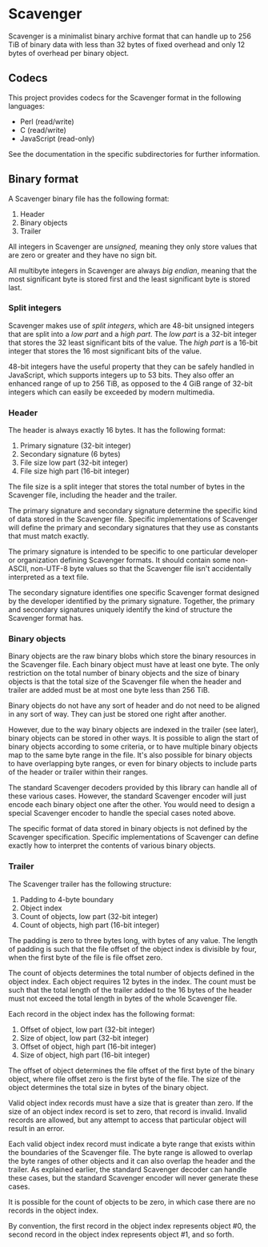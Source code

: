 # Scavenger

Scavenger is a minimalist binary archive format that can handle up to 256 TiB of binary data with less than 32 bytes of fixed overhead and only 12 bytes of overhead per binary object.

## Codecs

This project provides codecs for the Scavenger format in the following languages:

- Perl (read/write)
- C (read/write)
- JavaScript (read-only)

See the documentation in the specific subdirectories for further information.

## Binary format

A Scavenger binary file has the following format:

1. Header
2. Binary objects
3. Trailer

All integers in Scavenger are _unsigned,_ meaning they only store values that are zero or greater and they have no sign bit.

All multibyte integers in Scavenger are always _big endian_, meaning that the most significant byte is stored first and the least significant byte is stored last.

### Split integers

Scavenger makes use of _split integers_, which are 48-bit unsigned integers that are split into a _low part_ and a _high part_.  The _low part_ is a 32-bit integer that stores the 32 least significant bits of the value.  The _high part_ is a 16-bit integer that stores the 16 most significant bits of the value.

48-bit integers have the useful property that they can be safely handled in JavaScript, which supports integers up to 53 bits.  They also offer an enhanced range of up to 256 TiB, as opposed to the 4 GiB range of 32-bit integers which can easily be exceeded by modern multimedia.

### Header

The header is always exactly 16 bytes.  It has the following format:

1. Primary signature (32-bit integer)
2. Secondary signature (6 bytes)
3. File size low part (32-bit integer)
4. File size high part (16-bit integer)

The file size is a split integer that stores the total number of bytes in the Scavenger file, including the header and the trailer.

The primary signature and secondary signature determine the specific kind of data stored in the Scavenger file.  Specific implementations of Scavenger will define the primary and secondary signatures that they use as constants that must match exactly.

The primary signature is intended to be specific to one particular developer or organization defining Scavenger formats.  It should contain some non-ASCII, non-UTF-8 byte values so that the Scavenger file isn't accidentally interpreted as a text file.

The secondary signature identifies one specific Scavenger format designed by the developer identified by the primary signature.  Together, the primary and secondary signatures uniquely identify the kind of structure the Scavenger format has.

### Binary objects

Binary objects are the raw binary blobs which store the binary resources in the Scavenger file.  Each binary object must have at least one byte.  The only restriction on the total number of binary objects and the size of binary objects is that the total size of the Scavenger file when the header and trailer are added must be at most one byte less than 256 TiB.

Binary objects do not have any sort of header and do not need to be aligned in any sort of way.  They can just be stored one right after another.

However, due to the way binary objects are indexed in the trailer (see later), binary objects can be stored in other ways.  It is possible to align the start of binary objects according to some criteria, or to have multiple binary objects map to the same byte range in the file.  It's also possible for binary objects to have overlapping byte ranges, or even for binary objects to include parts of the header or trailer within their ranges.

The standard Scavenger decoders provided by this library can handle all of these various cases.  However, the standard Scavenger encoder will just encode each binary object one after the other.  You would need to design a special Scavenger encoder to handle the special cases noted above.

The specific format of data stored in binary objects is not defined by the Scavenger specification.  Specific implementations of Scavenger can define exactly how to interpret the contents of various binary objects.

### Trailer

The Scavenger trailer has the following structure:

1. Padding to 4-byte boundary
2. Object index
3. Count of objects, low part (32-bit integer)
4. Count of objects, high part (16-bit integer)

The padding is zero to three bytes long, with bytes of any value.  The length of padding is such that the file offset of the object index is divisible by four, when the first byte of the file is file offset zero.

The count of objects determines the total number of objects defined in the object index.  Each object requires 12 bytes in the index.  The count must be such that the total length of the trailer added to the 16 bytes of the header must not exceed the total length in bytes of the whole Scavenger file.

Each record in the object index has the following format:

1. Offset of object, low part (32-bit integer)
2. Size of object, low part (32-bit integer)
3. Offset of object, high part (16-bit integer)
4. Size of object, high part (16-bit integer)

The offset of object determines the file offset of the first byte of the binary object, where file offset zero is the first byte of the file.  The size of the object determines the total size in bytes of the binary object.

Valid object index records must have a size that is greater than zero.  If the size of an object index record is set to zero, that record is invalid.  Invalid records are allowed, but any attempt to access that particular object will result in an error.

Each valid object index record must indicate a byte range that exists within the boundaries of the Scavenger file.  The byte range is allowed to overlap the byte ranges of other objects and it can also overlap the header and the trailer.  As explained earlier, the standard Scavenger decoder can handle these cases, but the standard Scavenger encoder will never generate these cases.

It is possible for the count of objects to be zero, in which case there are no records in the object index.

By convention, the first record in the object index represents object #0, the second record in the object index represents object #1, and so forth.

